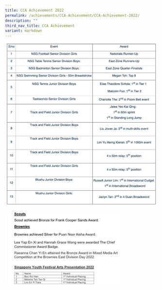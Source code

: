 ```yaml
---
title: CCA Achievement 2022
permalink: /achievements/CCA-Achievement/CCA-Achievement-2022/
description: ""
third_nav_title: CCA Achievement
variant: markdown
---
```

![](/images/ccaachieve.png)

![](/images/Scouts_Brownies_SYF_2.png)